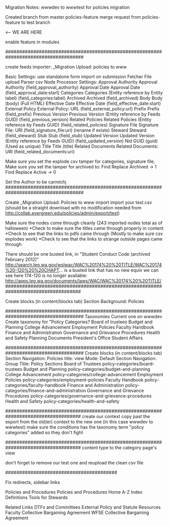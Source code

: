 Migration Notes: wwwdev to wwwtest for policies migration

Created branch from master policies-feature
merge request from policies-feature to test branch

<-- WE ARE HERE

enable feature in modules

####################################################################################

create feeds importer: _Migration Upload: policies to www

Basic Settings:
    use standalone form
    import on submission
Fetcher
    File upload
Parser
    csv
Node Processor Settings:
    Approval Authority	Approval Authority (field_approval_authority)
    Approval Date	Approval Date (field_approval_date:start)
    Categories	Categories (Entity reference by Entity label) (field_categories:label)
    Archived	Archived (field_archived)
    Body	Body (body)   (Full HTML)
    Effective Date	Effective Date (field_effective_date:start)
    External Policy	External Policy: URL (field_external_policy:url)
    Prefix	Prefix (field_prefix)
    Previous Version	Previous Version (Entity reference by Feeds GUID) (field_previous_version)
    Related Policies	Related Policies (Entity reference by Feeds GUID) (field_related_policies)
    Signature File	Signature File: URI (field_signature_file:uri)  (rename if exists)
    Steward	Steward (field_steward)
    Stub	Stub (field_stub)
    Updated Version	Updated Version (Entity reference by Feeds GUID) (field_updated_version)
    Nid	GUID (guid)  (Used as unique)
    Title	Title (title)
    Related Documents	Related Documents: URI (field_related_documents:uri)

Make sure you set the explode csv tamper for categories, signature file,
Make sure you set the tamper for archived to:
    Find Replace Archived -> 1
    Find Replace Active -> 0

Set the Author to be carmichj
####################################################################################


Create _Migration Upload: Policies to www import
  import your test.csv (should be a straight download with no modification needed from http://collab.evergreen.edu/policies/admin/export/test)

Make sure the nodes come through cleanly (243 imported nodes total as of halloween)
  *Check to make sure the titles came through properly in content
  *Check to see that the links to pdfs came through (Mostly to make sure csv explodes work)
  *Check to see that the links to strange outside pages came through

  There should be one busted link, in "Student Conduct Code (archived February 2012)"
    http://search.leg.wa.gov/wslwac/WAC%20174%20%20TITLE/WAC%20174%20-120%20%20CHAPT... is a busted link that has no new equiv
    we can see here 174-120 is no longer available: http://apps.leg.wa.gov/documents/laws/WAC/WAC%20174%20%20TITLE/
###################################################################################

Create blocks (in content/blocks tab)
Section Background: Policies

####################################################################################
Taxonomies
  Current one on wwwdev
      Create taxonomy for "Policy Categories?
      Board of trustees
      Budget and Planning
      College Advancement
      Employment Policies
      Faculty Handbook
      Finance and Administration
      Governance and Grievance Procedures
      Health and Safety
      Planning Documents
      President's Office
      Student Affairs


####################################################################################
Create blocks (in content/blocks tab)
Section Navigation: Policies
  title: <none>
  view Mode: Default
  Section Navigation:
    Group Title: Policy Sections
    Board of Trustees      policy-categories/board-trustees
    Budget and Planning     policy-categories/budget-and-planning
    College Advancement     policy-categories/college-advancement
    Employment Policies     policy-categories/employment-policies
    Faculty Handbook        policy-categories/faculty-handbook
    Finance and Administration      policy-categories/finance-and-administration
    Governance and Grievance Procedures     policy-categories/governance-and-grievance-procedures
    Health and Safety     policy-categories/health-and-safety



###################################################################################
create our context
copy past the export from the old(er) context to the new one (in this case wwwdev to wwwtest)
  make sure the conditions has the taxonomy term "policy categories" added so they don't fight

###################################################################################
content type to the category page's view




don't forget to remove our test one and reupload the clean csv file

########################################

Fix redirects, sidebar links

Policies and Procedures
  Policies and Procedures Home
  A-Z Index
  Definitions
  Tools for Stewards

Related Links
  DTFs and Committees
  External Policy and Statute Resources
  Faculty Collective Bargaining Agreement
  WFSE Collective Bargaining Agreement
